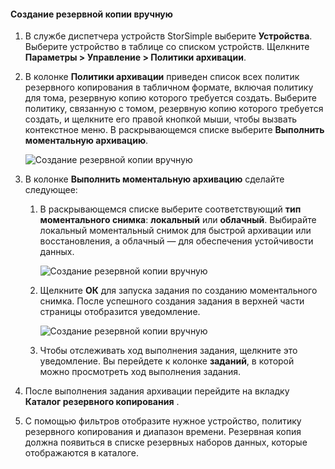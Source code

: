 
<!--author=alkohli last changed: 01/20/2017-->

<a id="to-create-a-manual-backup" class="xliff"></a>

#### Создание резервной копии вручную

1. В службе диспетчера устройств StorSimple выберите **Устройства**. Выберите устройство в таблице со списком устройств. Щелкните **Параметры > Управление > Политики архивации**.

2. В колонке **Политики архивации** приведен список всех политик резервного копирования в табличном формате, включая политику для тома, резервную копию которого требуется создать. Выберите политику, связанную с томом, резервную копию которого требуется создать, и щелкните его правой кнопкой мыши, чтобы вызвать контекстное меню. В раскрывающемся списке выберите **Выполнить моментальную архивацию**.

    ![Создание резервной копии вручную](./media/storsimple-8000-create-manual-backup/createmanualbu1.png)

3. В колонке **Выполнить моментальную архивацию** сделайте следующее:

    1. В раскрывающемся списке выберите соответствующий **тип моментального снимка**: **локальный** или **облачный**. Выбирайте локальный моментальный снимок для быстрой архивации или восстановления, а облачный — для обеспечения устойчивости данных.

        ![Создание резервной копии вручную](./media/storsimple-8000-create-manual-backup/createmanualbu2.png)

    2. Щелкните **ОК** для запуска задания по созданию моментального снимка. После успешного создания задания в верхней части страницы отобразится уведомление.

        ![Создание резервной копии вручную](./media/storsimple-8000-create-manual-backup/createmanualbu4.png)

    3. Чтобы отслеживать ход выполнения задания, щелкните это уведомление. Вы перейдете к колонке **заданий**, в которой можно просмотреть ход выполнения задания.


5. После выполнения задания архивации перейдите на вкладку **Каталог резервного копирования** .

6. С помощью фильтров отобразите нужное устройство, политику резервного копирования и диапазон времени. Резервная копия должна появиться в списке резервных наборов данных, которые отображаются в каталоге.

